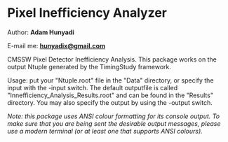 # Pixel Inefficiency Analyzer

Author: **Adam Hunyadi**

E-mail me: **hunyadix@gmail.com** 

CMSSW Pixel Detector Inefficiency Analysis. This package works on the output Ntuple generated by the TimingStudy framework.

Usage: put your "Ntuple.root" file in the "Data" directory, or specify the input with the -input switch. The default 
outputfile is called "Innefficiency_Analysis_Results.root" and can be found in the "Results" directory. You may also specify
the output by using the -output switch.

*Note: this package uses ANSI colour formatting for its console output. To make sure that you are being sent the
desirable output messages, please use a modern terminal (or at least one that supports ANSI colours).*
